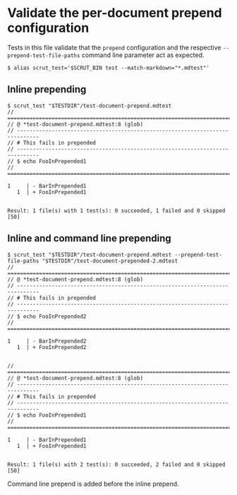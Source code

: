 # Validate the per-document prepend configuration

Tests in this file validate that the `prepend` configuration and the respective `--prepend-test-file-paths` command line parameter act as expected.

```scrut
$ alias scrut_test='$SCRUT_BIN test --match-markdown="*.mdtest"'
```

## Inline prepending

```scrut
$ scrut_test "$TESTDIR"/test-document-prepend.mdtest
// =============================================================================
// @ *test-document-prepend.mdtest:8 (glob)
// -----------------------------------------------------------------------------
// # This fails in prepended
// -----------------------------------------------------------------------------
// $ echo FooInPrepended1
// =============================================================================

1     | - BarInPrepended1
   1  | + FooInPrepended1


Result: 1 file(s) with 1 test(s): 0 succeeded, 1 failed and 0 skipped
[50]
```

## Inline and command line prepending

```scrut
$ scrut_test "$TESTDIR"/test-document-prepend.mdtest --prepend-test-file-paths "$TESTDIR"/test-document-prepended-2.mdtest
// =============================================================================
// @ *test-document-prepend.mdtest:8 (glob)
// -----------------------------------------------------------------------------
// # This fails in prepended
// -----------------------------------------------------------------------------
// $ echo FooInPrepended2
// =============================================================================

1     | - BarInPrepended2
   1  | + FooInPrepended2


// =============================================================================
// @ *test-document-prepend.mdtest:8 (glob)
// -----------------------------------------------------------------------------
// # This fails in prepended
// -----------------------------------------------------------------------------
// $ echo FooInPrepended1
// =============================================================================

1     | - BarInPrepended1
   1  | + FooInPrepended1


Result: 1 file(s) with 2 test(s): 0 succeeded, 2 failed and 0 skipped
[50]
```

Command line prepend is added before the inline prepend.
